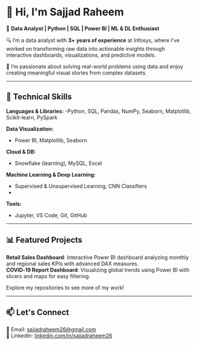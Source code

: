 # 👋 Hi, I'm Sajjad Raheem

🎯 **Data Analyst | Python | SQL | Power BI | ML & DL Enthusiast**

🔍 I’m a data analyst with **3+ years of experience** at Infosys, where I’ve worked on transforming raw data into actionable insights through interactive dashboards, visualizations, and predictive models.

🚀 I’m passionate about solving real-world problems using data and enjoy creating meaningful visual stories from complex datasets.

---


## 🔧 Technical Skills

**Languages & Libraries:** 
-Python, SQL, Pandas, NumPy, Seaborn, Matplotlib, Scikit-learn, PySpark 

**Data Visualization:**
- Power BI, Matplotlib, Seaborn
  
**Cloud & DB:**
- Snowflake (learning), MySQL, Excel
   
**Machine Learning & Deep Learning:**
- Supervised & Unsupervised Learning, CNN Classifiers
-  
**Tools:**
- Jupyter, VS Code, Git, GitHub


---

## 📊 Featured Projects

**Retail Sales Dashboard**: Interactive Power BI dashboard analyzing monthly and regional sales KPIs with advanced DAX measures.  
**COVID‑19 Report Dashboard**: Visualizing global trends using Power BI with slicers and maps for easy filtering. 

Explore my repositories to see more of my work!

---

## 📫 Let's Connect

📧 Email: [sajjadraheem26@gmail.com](mailto:sajjadraheem26@gmail.com)  
💼 LinkedIn: [linkedin.com/in/sajjadraheem26](https://www.linkedin.com/in/sajjadraheem26) 

<!--
**sajjadraheem26/sajjadraheem26** is a ✨ _special_ ✨ repository because its `README.md` (this file) appears on your GitHub profile.

Here are some ideas to get you started:

- 🔭 I’m currently working on ...
- 🌱 I’m currently learning ...
- 👯 I’m looking to collaborate on ...
- 🤔 I’m looking for help with ...
- 💬 Ask me about ...
- 📫 How to reach me: ...
- 😄 Pronouns: ...
- ⚡ Fun fact: ...
-->
